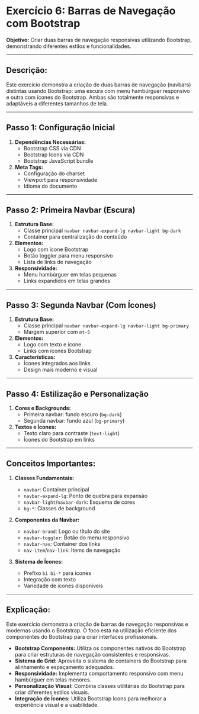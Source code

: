 # Exercício 6: Barras de Navegação com Bootstrap

**Objetivo:** Criar duas barras de navegação responsivas utilizando Bootstrap, demonstrando diferentes estilos e funcionalidades.

---
## Descrição:
Este exercício demonstra a criação de duas barras de navegação (navbars) distintas usando Bootstrap: uma escura com menu hambúrguer responsivo e outra com ícones do Bootstrap. Ambas são totalmente responsivas e adaptáveis a diferentes tamanhos de tela.

---
## Passo 1: Configuração Inicial
1. **Dependências Necessárias:**
   - Bootstrap CSS via CDN
   - Bootstrap Icons via CDN
   - Bootstrap JavaScript bundle
2. **Meta Tags:**
   - Configuração do charset
   - Viewport para responsividade
   - Idioma do documento

---
## Passo 2: Primeira Navbar (Escura)
1. **Estrutura Base:**
   - Classe principal `navbar navbar-expand-lg navbar-light bg-dark`
   - Container para centralização do conteúdo
2. **Elementos:**
   - Logo com ícone Bootstrap
   - Botão toggler para menu responsivo
   - Lista de links de navegação
3. **Responsividade:**
   - Menu hambúrguer em telas pequenas
   - Links expandidos em telas grandes

---
## Passo 3: Segunda Navbar (Com Ícones)
1. **Estrutura Base:**
   - Classe principal `navbar navbar-expand-lg navbar-light bg-primary`
   - Margem superior com `mt-5`
2. **Elementos:**
   - Logo com texto e ícone
   - Links com ícones Bootstrap
3. **Características:**
   - Ícones integrados aos links
   - Design mais moderno e visual

---
## Passo 4: Estilização e Personalização
1. **Cores e Backgrounds:**
   - Primeira navbar: fundo escuro (`bg-dark`)
   - Segunda navbar: fundo azul (`bg-primary`)
2. **Textos e Ícones:**
   - Texto claro para contraste (`text-light`)
   - Ícones do Bootstrap em links

---
## Conceitos Importantes:
1. **Classes Fundamentais:**
   - `navbar`: Container principal
   - `navbar-expand-lg`: Ponto de quebra para expansão
   - `navbar-light`/`navbar-dark`: Esquema de cores
   - `bg-*`: Classes de background

2. **Componentes da Navbar:**
   - `navbar-brand`: Logo ou título do site
   - `navbar-toggler`: Botão do menu responsivo
   - `navbar-nav`: Container dos links
   - `nav-item`/`nav-link`: Items de navegação

3. **Sistema de Ícones:**
   - Prefixo `bi bi-*` para ícones
   - Integração com texto
   - Variedade de ícones disponíveis

---
## Explicação:
Este exercício demonstra a criação de barras de navegação responsivas e modernas usando o Bootstrap. O foco está na utilização eficiente dos componentes do Bootstrap para criar interfaces profissionais.

- **Bootstrap Components:** Utiliza os componentes nativos do Bootstrap para criar estruturas de navegação consistentes e responsivas.
- **Sistema de Grid:** Aproveita o sistema de containers do Bootstrap para alinhamento e espaçamento adequados.
- **Responsividade:** Implementa comportamento responsivo com menu hambúrguer em telas menores.
- **Personalização Visual:** Combina classes utilitárias do Bootstrap para criar diferentes estilos visuais.
- **Integração de Ícones:** Utiliza Bootstrap Icons para melhorar a experiência visual e a usabilidade.